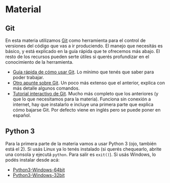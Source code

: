 # Material

## Git

En esta materia utilizamos [Git](https://git-scm.com/) como herramienta para el control de versiones del código que vas a ir produciendo. El manejo que necesitás es básico, y está explicado en la guía rápida que te ofrecemos más abajo. El resto de los recursos pueden serte útiles si querés profundizar en el conocimiento de la herramienta.

* [Guía rápida de cómo usar Git](https://github.com/obj1-unahur-2018s2/docs/wiki/Guia-r%C3%A1pida-de-GIT). Lo mínimo que tenés que saber para poder trabajar.
* [Otro apunte sobre Git](https://docs.google.com/document/d/1ozqfYCwt-37stynmgAd5wJlNOFKWYQeIZoeqXpAEs0I/edit). Un poco más extenso que el anterior, explica con más detalle algunos comandos.
* [Tutorial interactivo de Git](https://github.com/jlord/git-it-electron). Mucho más completo que los anteriores (y que lo que necesitamos para la materia). Funciona sin conexión a internet, hay que instalarlo e incluye una primera parte que explica cómo bajarse Git. Por defecto viene en inglés pero se puede poner en español.

## Python 3

Para la primera parte de la materia vamos a usar Python 3 (ojo, también está el 2). Si usás Linux ya lo tenés instalado (si querés chequearlo, abrite una consola y ejecutá `python`. Para salir es `exit()`). Si usás Windows, lo podés instalar desde acá:

* [Python3-Windows-64bit](https://www.python.org/ftp/python/3.8.1/python-3.8.1-amd64.exe)
* [Python3-Windows-32bit](https://www.python.org/ftp/python/3.8.1/python-3.8.1.exe)
